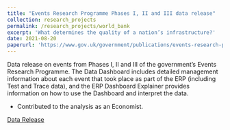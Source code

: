 ```yaml
---
title: "Events Research Programme Phases I, II and III data release"
collection: research_projects
permalink: /research_projects/world_bank
excerpt: 'What determines the quality of a nation’s infrastructure?'
date: 2021-08-20
paperurl: 'https://www.gov.uk/government/publications/events-research-programme-phases-i-ii-and-iii-data-release'
---
```


Data release on events from Phases I, II and III of the government’s Events Research Programme. The Data Dashboard includes detailed management information about each event that took place as part of the ERP (including Test and Trace data), and the ERP Dashboard Explainer provides information on how to use the Dashboard and interpret the data.


* Contributed to the analysis as an Economist.

[Data Release](https://www.gov.uk/government/publications/events-research-programme-phases-i-ii-and-iii-data-release)
